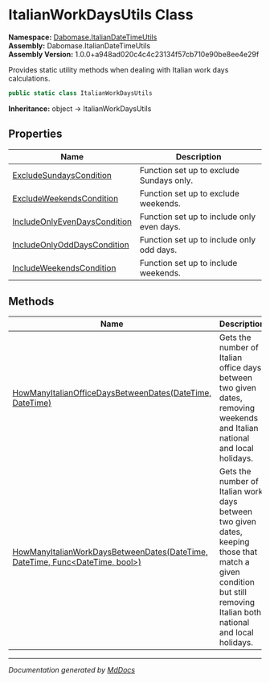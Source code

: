 ﻿<!--  
  <auto-generated>   
    The contents of this file were generated by a tool.  
    Changes to this file may be list if the file is regenerated  
  </auto-generated>   
-->

# ItalianWorkDaysUtils Class

**Namespace:** [Dabomase.ItalianDateTimeUtils](../index.md)  
**Assembly:** Dabomase.ItalianDateTimeUtils  
**Assembly Version:** 1.0.0+a948ad020c4c4c23134f57cb710e90be8ee4e29f

Provides static utility methods when dealing with Italian work days calculations.

```csharp
public static class ItalianWorkDaysUtils
```

**Inheritance:** object → ItalianWorkDaysUtils

## Properties

| Name                                                                       | Description                                |
| -------------------------------------------------------------------------- | ------------------------------------------ |
| [ExcludeSundaysCondition](properties/ExcludeSundaysCondition.md)           | Function set up to exclude Sundays only.   |
| [ExcludeWeekendsCondition](properties/ExcludeWeekendsCondition.md)         | Function set up to exclude weekends.       |
| [IncludeOnlyEvenDaysCondition](properties/IncludeOnlyEvenDaysCondition.md) | Function set up to include only even days. |
| [IncludeOnlyOddDaysCondition](properties/IncludeOnlyOddDaysCondition.md)   | Function set up to include only odd days.  |
| [IncludeWeekendsCondition](properties/IncludeWeekendsCondition.md)         | Function set up to include weekends.       |

## Methods

| Name                                                                                                                            | Description                                                                                                                                                            |
| ------------------------------------------------------------------------------------------------------------------------------- | ---------------------------------------------------------------------------------------------------------------------------------------------------------------------- |
| [HowManyItalianOfficeDaysBetweenDates(DateTime, DateTime)](methods/HowManyItalianOfficeDaysBetweenDates.md)                     | Gets the number of Italian office days between two given dates, removing weekends and Italian national and local holidays.                                             |
| [HowManyItalianWorkDaysBetweenDates(DateTime, DateTime, Func\<DateTime, bool\>)](methods/HowManyItalianWorkDaysBetweenDates.md) | Gets the number of Italian work days between two given dates, keeping those that match a given condition  but still removing Italian both national and local holidays. |

___

*Documentation generated by [MdDocs](https://github.com/ap0llo/mddocs)*
